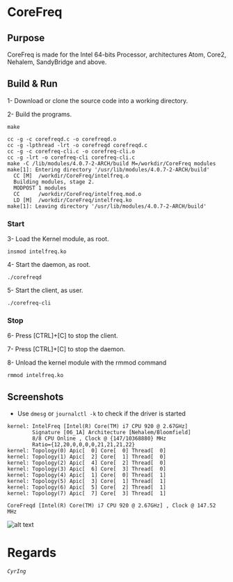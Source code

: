 # CoreFreq
## Purpose
CoreFreq is made for the Intel 64-bits Processor, architectures Atom, Core2, Nehalem, SandyBridge and above.

## Build & Run
 1- Download or clone the source code into a working directory.
 
 2- Build the programs.
```
make
```

```
cc -g -c corefreqd.c -o corefreqd.o
cc -g -lpthread -lrt -o corefreqd corefreqd.c
cc -g -c corefreq-cli.c -o corefreq-cli.o
cc -g -lrt -o corefreq-cli corefreq-cli.c
make -C /lib/modules/4.0.7-2-ARCH/build M=/workdir/CoreFreq modules
make[1]: Entering directory '/usr/lib/modules/4.0.7-2-ARCH/build'
  CC [M]  /workdir/CoreFreq/intelfreq.o
  Building modules, stage 2.
  MODPOST 1 modules
  CC      /workdir/CoreFreq/intelfreq.mod.o
  LD [M]  /workdir/CoreFreq/intelfreq.ko
make[1]: Leaving directory '/usr/lib/modules/4.0.7-2-ARCH/build'
```

### Start

 3- Load the Kernel module, as root.
```
insmod intelfreq.ko
```
 4- Start the daemon, as root.
```
./corefreqd
```
 5- Start the client, as user.
```
./corefreq-cli
```

### Stop

 6- Press [CTRL]+[C] to stop the client.

 7- Press [CTRL]+[C] to stop the daemon.

 8- Unload the kernel module with the rmmod command
```
rmmod intelfreq.ko
```

## Screenshots
 * Use ```dmesg``` or ```journalctl -k``` to check if the driver is started
```
kernel: IntelFreq [Intel(R) Core(TM) i7 CPU 920 @ 2.67GHz]
        Signature [06_1A] Architecture [Nehalem/Bloomfield]
        8/8 CPU Online , Clock @ {147/10368880} MHz
        Ratio={12,20,0,0,0,0,21,21,21,22}
kernel: Topology(0) Apic[  0] Core[  0] Thread[  0]
kernel: Topology(1) Apic[  2] Core[  1] Thread[  0]
kernel: Topology(2) Apic[  4] Core[  2] Thread[  0]
kernel: Topology(3) Apic[  6] Core[  3] Thread[  0]
kernel: Topology(4) Apic[  1] Core[  0] Thread[  1]
kernel: Topology(5) Apic[  3] Core[  1] Thread[  1]
kernel: Topology(6) Apic[  5] Core[  2] Thread[  1]
kernel: Topology(7) Apic[  7] Core[  3] Thread[  1]
```
```
CoreFreqd [Intel(R) Core(TM) i7 CPU 920 @ 2.67GHz] , Clock @ 147.52 MHz
```

![alt text](http://blog.cyring.free.fr/images/CoreFreq.png "CoreFreq")

# Regards
_`CyrIng`_

